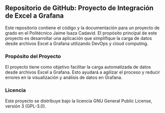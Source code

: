 ## Repositorio de GitHub: Proyecto de Integración de Excel a Grafana

Este repositorio contiene el código y la documentación para un proyecto de grado en el Politécnico Jaime Isaza Cadavid. El propósito principal de este proyecto es desarrollar una aplicación que simplifique la carga de datos desde archivos Excel a Grafana utilizando DevOps y cloud computing.

### Propósito del Proyecto

El proyecto tiene como objetivo facilitar la carga automatizada de datos desde archivos Excel a Grafana. Esto ayudará a agilizar el proceso y reducir errores en la visualización y análisis de datos en Grafana.

### Licencia

Este proyecto se distribuye bajo la licencia GNU General Public License, versión 3 (GPL-3.0).


